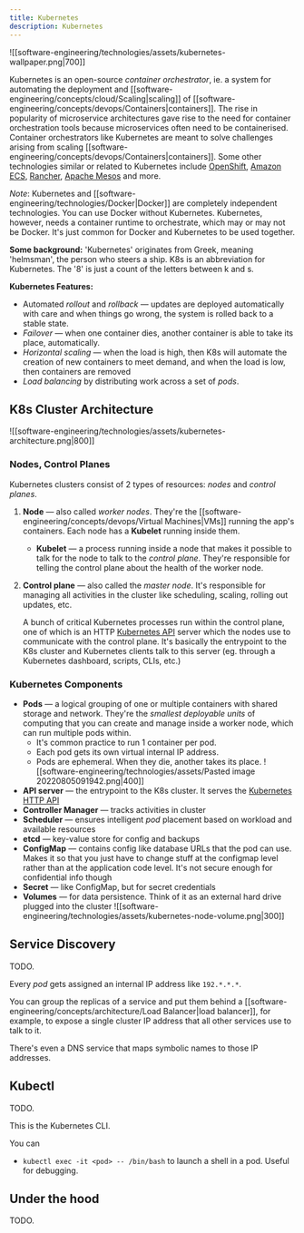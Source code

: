 ```yaml
---
title: Kubernetes
description: Kubernetes
---
```


![[software-engineering/technologies/assets/kubernetes-wallpaper.png|700]]

Kubernetes is an open-source *container orchestrator*, ie. a system for automating the deployment and [[software-engineering/concepts/cloud/Scaling|scaling]] of [[software-engineering/concepts/devops/Containers|containers]]. The rise in popularity of microservice architectures gave rise to the need for container orchestration tools because microservices often need to be containerised. Container orchestrators like Kubernetes are meant to solve challenges arising from scaling [[software-engineering/concepts/devops/Containers|containers]]. Some other technologies similar or related to Kubernetes include [OpenShift](https://docs.openshift.com/), [Amazon ECS](https://aws.amazon.com/ecs/), [Rancher](https://rancher.com/), [Apache Mesos](http://mesos.apache.org/) and more.

*Note*: Kubernetes and [[software-engineering/technologies/Docker|Docker]] are completely independent technologies. You can use Docker without Kubernetes. Kubernetes, however, needs a container runtime to orchestrate, which may or may not be Docker. It's just common for Docker and Kubernetes to be used together.

**Some background:** 'Kubernetes' originates from Greek, meaning 'helmsman', the person who steers a ship. K8s is an abbreviation for Kubernetes. The '8' is just a count of the letters between k and s.

**Kubernetes Features:**
- Automated *rollout* and *rollback* — updates are deployed automatically with care and when things go wrong, the system is rolled back to a stable state.
- *Failover* — when one container dies, another container is able to take its place, automatically.
- *Horizontal scaling* — when the load is high, then K8s will automate the creation of new containers to meet demand, and when the load is low, then containers are removed
- *Load balancing* by distributing work across a set of *pods*.

## K8s Cluster Architecture
![[software-engineering/technologies/assets/kubernetes-architecture.png|800]]
### Nodes, Control Planes
Kubernetes clusters consist of 2 types of resources: *nodes* and *control planes*.
1. **Node** — also called *worker nodes*. They're the [[software-engineering/concepts/devops/Virtual Machines|VMs]] running the app's containers. Each node has a **Kubelet** running inside them.
    - **Kubelet** — a process running inside a node that makes it possible to talk for the node to talk to the *control plane*. They're responsible for telling the control plane about the health of the worker node.
2. **Control plane** — also called the *master node*. It's responsible for managing all activities in the cluster like scheduling, scaling, rolling out updates, etc. 

	A bunch of critical Kubernetes processes run within the control plane, one of which is an HTTP [Kubernetes API](https://kubernetes.io/docs/concepts/overview/kubernetes-api/) server which the nodes use to communicate with the control plane. It's basically the entrypoint to the K8s cluster and Kubernetes clients talk to this server (eg. through a Kubernetes dashboard, scripts, CLIs, etc.)

### Kubernetes Components
- **Pods** — a logical grouping of one or multiple containers with shared storage and network. They're the *smallest deployable units* of computing that you can create and manage inside a worker node, which can run multiple pods within.
	- It's common practice to run 1 container per pod.
	- Each pod gets its own virtual internal IP address.
	- Pods are ephemeral. When they die, another takes its place.
	![[software-engineering/technologies/assets/Pasted image 20220805091942.png|400]]
- **API server** — the entrypoint to the K8s cluster. It serves the [Kubernetes HTTP API](https://kubernetes.io/docs/concepts/overview/kubernetes-api/)
- **Controller Manager** — tracks activities in cluster
- **Scheduler** — ensures intelligent *pod* placement based on workload and available resources
- **etcd** — key-value store for config and backups
- **ConfigMap** — contains config like database URLs that the pod can use. Makes it so that you just have to change stuff at the configmap level rather than at the application code level. It's not secure enough for confidential info though
- **Secret** — like ConfigMap, but for secret credentials
- **Volumes** — for data persistence. Think of it as an external hard drive plugged into the cluster
	![[software-engineering/technologies/assets/kubernetes-node-volume.png|300]]

## Service Discovery
TODO.

Every *pod* gets assigned an internal IP address like `192.*.*.*`.

You can group the replicas of a service and put them behind a [[software-engineering/concepts/architecture/Load Balancer|load balancer]], for example, to expose a single cluster IP address that all other services use to talk to it.

There's even a DNS service that maps symbolic names to those IP addresses.

## Kubectl
TODO.

This is the Kubernetes CLI.

You can
- `kubectl exec -it <pod> -- /bin/bash` to launch a shell in a pod. Useful for debugging.

## Under the hood
TODO.
